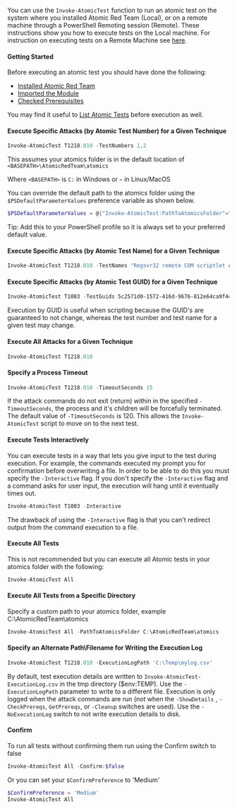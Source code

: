 You can use the `Invoke-AtomicTest` function to run an atomic test on the system where you installed Atomic Red Team (Local), or on a remote machine through a PowerShell Remoting session (Remote). These instructions show you how to execute tests on the Local machine. For instruction on executing tests on a Remote Machine see [here](https://github.com/redcanaryco/invoke-atomicredteam/wiki/Execute-Atomic-Tests-(Remote)).

#### Getting Started

Before executing an atomic test you should have done the following:
* [Installed Atomic Red Team](https://github.com/redcanaryco/invoke-atomicredteam/wiki/Installing-Atomic-Red-Team)
* [Imported the Module](https://github.com/redcanaryco/invoke-atomicredteam/wiki/Import-the-Module)
* [Checked Prerequisites](https://github.com/redcanaryco/invoke-atomicredteam/wiki/Check-or-Get-Prerequisites-for-Atomic-Tests)

You may find it useful to [List Atomic Tests](https://github.com/redcanaryco/invoke-atomicredteam/wiki/List-Atomic-Tests) before execution as well.

#### Execute Specific Attacks (by Atomic Test Number) for a Given Technique

```powershell
Invoke-AtomicTest T1218.010 -TestNumbers 1,2
```

This assumes your atomics folder is in the default location of `<BASEPATH>\AtomicRedTeam\atomics`

Where `<BASEPATH>` is `C:` in Windows or `~` in Linux/MacOS

You can override the default path to the atomics folder using the `$PSDefaultParameterValues` preference variable as shown below.

```powershell
$PSDefaultParameterValues = @{"Invoke-AtomicTest:PathToAtomicsFolder"="C:\Users\myuser\Documents\code\atomic-red-team\atomics"}
```

Tip: Add this to your PowerShell profile so it is always set to your preferred default value.

#### Execute Specific Attacks (by Atomic Test Name) for a Given Technique

```powershell
Invoke-AtomicTest T1218.010 -TestNames "Regsvr32 remote COM scriptlet execution","Regsvr32 local DLL execution"
```

#### Execute Specific Attacks (by Atomic Test GUID) for a Given Technique

```powershell
Invoke-AtomicTest T1003 -TestGuids 5c2571d0-1572-416d-9676-812e64ca9f44,66fb0bc1-3c3f-47e9-a298-550ecfefacbc
```
Execution by GUID is useful when scripting because the GUID's are guaranteed to not change, whereas the test number and test name for a given test may change.

#### Execute All Attacks for a Given Technique

```powershell
Invoke-AtomicTest T1218.010
```

#### Specify a Process Timeout

```powershell
Invoke-AtomicTest T1218.010 -TimeoutSeconds 15
```

If the attack commands do not exit (return) within in the specified `-TimeoutSeconds`, the process and it's children will be forcefully terminated. The default value of `-TimeoutSeconds` is 120. This allows the `Invoke-AtomicTest` script to move on to the next test.

#### Execute Tests Interactively

You can execute tests in a way that lets you give input to the test during execution. For example, the commands executed my prompt you for confirmation before overwriting a file. In order to be able to do this you must specify the `-Interactive` flag. If you don't specify the `-Interactive` flag and a command asks for user input, the execution will hang until it eventually times out.

```powershell
Invoke-AtomicTest T1003 -Interactive
```

The drawback of using the `-Interactive` flag is that you can't redirect output from the command execution to a file.

#### Execute All Tests

This is not recommended but you can execute all Atomic tests in your atomics folder with the following:

```powershell
Invoke-AtomicTest All
```

#### Execute All Tests from a Specific Directory

Specify a custom path to your atomics folder, example C:\AtomicRedTeam\atomics

```powershell
Invoke-AtomicTest All -PathToAtomicsFolder C:\AtomicRedTeam\atomics
```

#### Specify an Alternate Path\Filename for Writing the Execution Log

```powershell
Invoke-AtomicTest T1218.010 -ExecutionLogPath 'C:\Temp\mylog.csv'
```

By default, test execution details are written to `Invoke-AtomicTest-ExecutionLog.csv` in the tmp directory ($env:TEMP). Use the `-ExecutionLogPath` parameter to write to a different file. Execution is only logged when the attack commands are run (not when the `-ShowDetails` , `-CheckPrereqs`, `GetPrereqs`, or `-Cleanup` switches are used). Use the `-NoExecutionLog` switch to not write execution details to disk.

#### Confirm

To run all tests without confirming them run using the Confirm switch to false

```powershell
Invoke-AtomicTest All -Confirm:$false
```

Or you can set your `$ConfirmPreference` to 'Medium'

```powershell
$ConfirmPreference = 'Medium'
Invoke-AtomicTest All
```